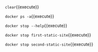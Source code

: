 `clear`{{execute}}

`docker ps -a`{{execute}}

`docker stop --help`{{execute}}

`docker stop first-static-site`{{execute}}

`docker stop second-static-site`{{execute}}